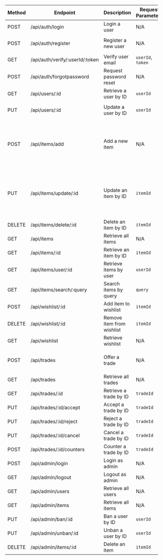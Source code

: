 | Method | Endpoint                        | Description               | Request Parameters | Request Body                                                                                         |
| ------ | ------------------------------- | ------------------------- | ------------------ | ---------------------------------------------------------------------------------------------------- |
| POST   | /api/auth/login                 | Login a user              | N/A                | `email`, `password`                                                                                  |
| POST   | /api/auth/register              | Register a new user       | N/A                | `name`, `email`, `password`, `mobile`                                                                |
| GET    | /api/auth/verify/:userId/:token | Verify user email         | `userId`, `token`  | N/A                                                                                                  |
| POST   | /api/auth/forgotpassword        | Request password reset    | N/A                | `email`,`mobile`                                                                                     |
| GET    | /api/users/:id                  | Retrieve a user by ID     | `userId`           | N/A                                                                                                  |
| PUT    | /api/users/:id                  | Update a user by ID       | `userId`           | `name`, `email`, `password`, `mobile`                                                                |
| POST   | /api/items/add                  | Add a new item            | N/A                | `image`, `name`, `description`, `owner`, `condition`, `category`, `location`, `priceMin`, `priceMax` |
| PUT    | /api/items/update/:id           | Update an item by ID      | `itemId`           | `image`, `name`, `description`, `owner`, `condition`, `category`, `location`, `priceMin`, `priceMax` |
| DELETE | /api/items/delete/:id           | Delete an item by ID      | `itemId`           | N/A                                                                                                  |
| GET    | /api/items                      | Retrieve all items        | N/A                | N/A                                                                                                  |
| GET    | /api/items/:id                  | Retrieve an item by ID    | `itemId`           | N/A                                                                                                  |
| GET    | /api/items/user/:id             | Retrieve items by user    | `userId`           | N/A                                                                                                  |
| GET    | /api/items/search/:query        | Search items by query     | `query`            | N/A                                                                                                  |
| POST   | /api/wishlist/:id               | Add item to wishlist      | `itemId`           | N/A                                                                                                  |
| DELETE | /api/wishlist/:id               | Remove item from wishlist | `itemId`           | N/A                                                                                                  |
| GET    | /api/wishlist                   | Retrieve wishlist         | N/A                | N/A                                                                                                  |
| POST   | /api/trades                     | Offer a trade             | N/A                | `fromUser`, `toUser`, `ItemOffered`, `ItemWanted`                                                    |
| GET    | /api/trades                     | Retrieve all trades       | N/A                | N/A                                                                                                  |
| GET    | /api/trades/:id                 | Retrieve a trade by ID    | `tradeId`          | N/A                                                                                                  |
| PUT    | /api/trades/:id/accept          | Accept a trade by ID      | `tradeId`          | N/A                                                                                                  |
| PUT    | /api/trades/:id/reject          | Reject a trade by ID      | `tradeId`          | N/A                                                                                                  |
| PUT    | /api/trades/:id/cancel          | Cancel a trade by ID      | `tradeId`          | N/A                                                                                                  |
| POST   | /api/trades/:id/counters        | Counter a trade by ID     | `tradeId`          | `ItemOffered`, `ItemWanted`                                                                          |
| POST   | /api/admin/login                | Login as admin            | N/A                | `email`, `password`                                                                                  |
| GET    | /api/admin/logout               | Logout as admin           | N/A                | N/A                                                                                                  |
| GET    | /api/admin/users                | Retrieve all users        | N/A                | N/A                                                                                                  |
| GET    | /api/admin/items                | Retrieve all items        | N/A                | N/A                                                                                                  |
| PUT    | /api/admin/ban/:id              | Ban a user by ID          | `userId`           | N/A                                                                                                  |
| PUT    | /api/admin/unban/:id            | Unban a user by ID        | `userId`           | N/A                                                                                                  |
| DELETE | /api/admin/items/:id            | Delete an item            | `itemId`           | N/A                                                                                                  |